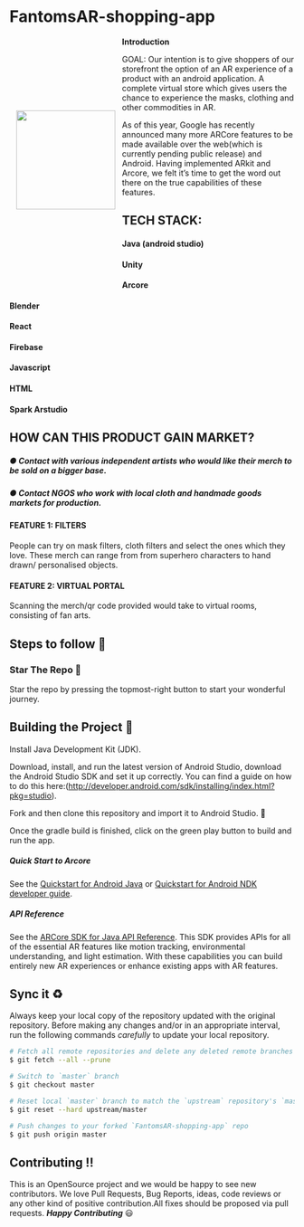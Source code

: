 # FantomsAR-shopping-app

<img height='175' src="https://github.com/som23ya/FantomsAR-shopping-app/blob/master/icon.jpg" align="left" hspace="12" vspace="130">


**Introduction**

GOAL: Our intention is to give shoppers of our storefront the option of an AR experience of a product with an android application.
A complete virtual store which gives users the chance to experience the masks, clothing and other commodities in AR. 

As of this year, Google has recently announced many more ARCore features to be made available over the web(which is currently pending public release) and Android. Having implemented ARkit and Arcore, we felt it’s time to get the word out there on the true capabilities of these features. 

## TECH STACK:
#### Java (android studio) 
#### Unity 
#### Arcore 
#### Blender 
#### React 
#### Firebase 
#### Javascript 
#### HTML
#### Spark Arstudio

## HOW CAN THIS PRODUCT GAIN MARKET? 
##### ● Contact with various independent artists who would like their merch to be sold on a bigger base. 
##### ● Contact NGOS who work with local cloth and handmade goods markets for production. 


#### FEATURE 1: FILTERS 
People can try on mask filters, cloth filters and select the ones which they love. These merch can range from from superhero characters to hand drawn/ personalised objects. 

#### FEATURE 2: VIRTUAL PORTAL 
Scanning the merch/qr code provided would take to virtual rooms, consisting of fan arts.


## Steps to follow :scroll:

### Star The Repo :star2:

Star the repo by pressing the topmost-right button to start your wonderful journey.

## Building the Project :confetti_ball:
Install Java Development Kit (JDK).

Download, install, and run the latest version of Android Studio, download the Android Studio SDK and set it up correctly.
You can find a guide on how to do this here:(http://developer.android.com/sdk/installing/index.html?pkg=studio).

Fork and then clone this repository and import it to Android Studio. :fork_and_knife:

Once the gradle build is finished, click on the green play button to build and run the app.


##### Quick Start to Arcore
See the [Quickstart for Android Java](https://developers.google.com/ar/develop/java/quickstart)  or [Quickstart for Android NDK developer guide](https://developers.google.com/ar/develop/c/quickstart).

##### API Reference
See the [ARCore SDK for Java API Reference](https://developers.google.com/ar/reference/java).
This SDK provides APIs for all of the essential AR features like motion tracking, environmental understanding, and light estimation. With these capabilities you can build entirely new AR experiences or enhance existing apps with AR features.

## Sync it :recycle:

Always keep your local copy of the repository updated with the original repository.
Before making any changes and/or in an appropriate interval, run the following commands *carefully* to update your local repository.

```sh
# Fetch all remote repositories and delete any deleted remote branches
$ git fetch --all --prune

# Switch to `master` branch
$ git checkout master

# Reset local `master` branch to match the `upstream` repository's `master` branch
$ git reset --hard upstream/master

# Push changes to your forked `FantomsAR-shopping-app` repo
$ git push origin master
```
## Contributing :bangbang:
This is an OpenSource project and we would be happy to see new contributors. 
We love Pull Requests, Bug Reports, ideas, code reviews or any other kind of positive contribution.All fixes should be proposed via pull requests. 
 _**Happy Contributing**_ :smiley: 
